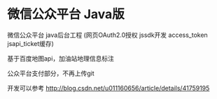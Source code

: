 # 微信公众平台 Java版

微信公众平台 java后台工程 (网页OAuth2.0授权 jssdk开发 access_token jsapi_ticket缓存)

基于百度地图api，加油站地理信息标注

公众平台支付部分，不再上传git

开发可以参考
http://blog.csdn.net/u011160656/article/details/41759195
